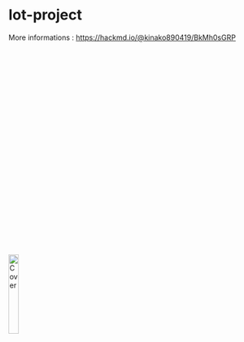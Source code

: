 # Iot-project

More informations : https://hackmd.io/@kinako890419/BkMh0sGRP  
  
<br /><br /><br /><br /><br /><br /><br /><br /><br /><br /><br /><br /><br /><br /><br /><br /><br /><br /><br /><br /><br /><br /><br />

<img src="https://imgur.com/pUCrkRX.png" alt="Cover" width="20%"/>

